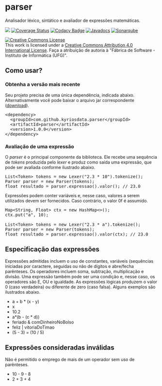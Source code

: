 # parser
Analisador léxico, sintático e avaliador de expressões matemáticas.

[<img src="https://api.travis-ci.org/kyriosdata/parser.svg?branch=master">](https://travis-ci.org/kyriosdata/parser)
[![Coverage Status](https://coveralls.io/repos/github/kyriosdata/parser/badge.svg?branch=master)](https://coveralls.io/github/kyriosdata/parser?branch=master)
[![Codacy Badge](https://api.codacy.com/project/badge/Grade/1eb0eb949dd14f2bb8b31c56a988350f)](https://www.codacy.com/app/kyriosdata/parser?utm_source=github.com&amp;utm_medium=referral&amp;utm_content=kyriosdata/parser&amp;utm_campaign=Badge_Grade)
[![Javadocs](http://javadoc.io/badge/com.github.kyriosdata.parser/parser.svg)](http://javadoc.io/doc/com.github.kyriosdata.parser/parser)
[![Sonarqube](https://img.shields.io/badge/quality-verifique-lightgrey.svg)](https://sonarqube.com/dashboard?id=com.github.kyriosdata.parser%3Aparser)

<a rel="license" href="http://creativecommons.org/licenses/by/4.0/"><img alt="Creative Commons License" style="border-width:0" src="https://i.creativecommons.org/l/by/4.0/88x31.png" /></a><br />This work is licensed under a <a rel="license" href="http://creativecommons.org/licenses/by/4.0/">Creative Commons Attribution 4.0 International License</a>. Faça a atribuição de autoria à "Fábrica de Software - Instituto de Informática (UFG)".

## Como usar?

### Obtenha a versão mais recente

Seu projeto precisa de uma única dependência, indicada abaixo. Alternativamente você pode baixar o arquivo jar correspondente ([download](https://oss.sonatype.org/service/local/repositories/releases/content/com/github/kyriosdata/parser/parser/1.0.0/parser-1.0.0.jar)).

<pre>
&lt;dependency&gt;
  &lt;groupId&gt;com.github.kyriosdata.parser&lt;/groupId&gt;
  &lt;artifactId&gt;parser&lt;/artifactId&gt;
  &lt;version&gt;1.0.0&lt;/version&gt;
&lt;/dependency&gt;
</pre>

### Avaliação de uma expressão
O _parser_ é o principal componente da biblioteca. Ele recebe uma sequência de _tokens_ produzida pelo _lexer_ e produz como saída uma expressão, que pode ser avaliada conforme ilustrado abaixo.

<pre>
List&lt;Token&gt; tokens = new Lexer("2.3 * 10").tokenize();
Parser parser = new Parser(tokens);
float resultado = parser.expressao().valor(); // 23.0
</pre>

Expressões podem conter variáveis e, nesse caso, valores a serem utilizados devem ser fornecidos. Caso contrário, o valor 0f é assumido.

<pre>
Map&lt;String, Float&gt; ctx = new HashMap&lt;&gt;();
ctx.put("a", 10);

List&lt;Token&gt; tokens = new Lexer("2.3 * a").tokenize();
Parser parser = new Parser(tokens);
float resultado = parser.expressao().valor(ctx); // 23.0
</pre>

## Especificação das expressões

Expressões admitidas incluem o uso de constantes, variáveis (sequências iniciadas por caractere, seguidas ou não de dígitos e abre/fecha parênteses. Os operadores incluem soma, subtração, multiplicação e divisão. Uma expressão também pode ser uma condição e, nesse caso, os operadores são E, OU e igualdade. As expressões lógicas produzem o valor 0 (caso verdadeira) ou diferente de zero (caso falsa). Alguns exemplos são ilustrados abaixo.

- a + b * (x - y)
- x
- 10.2
- a*(b - (c * d))
- feriado & comDinheiroNoBolso
- feliz | vitoriaDoTimao
- (5 - 3) = (10 / 5)

## Expressões consideradas inválidas
Não é permitido o emprego de mais de um operador sem uso de parênteses.

- 10 - 9 - 8
- 2 + 3 + 4

